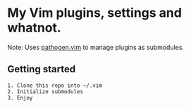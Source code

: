 # My Vim plugins, settings and whatnot.

Note: Uses [pathogen.vim](https://github.com/tpope/vim-pathogen) to manage plugins as submodules.

## Getting started

    1. Clone this repo into ~/.vim
    2. Initialize submodules
    3. Enjoy
